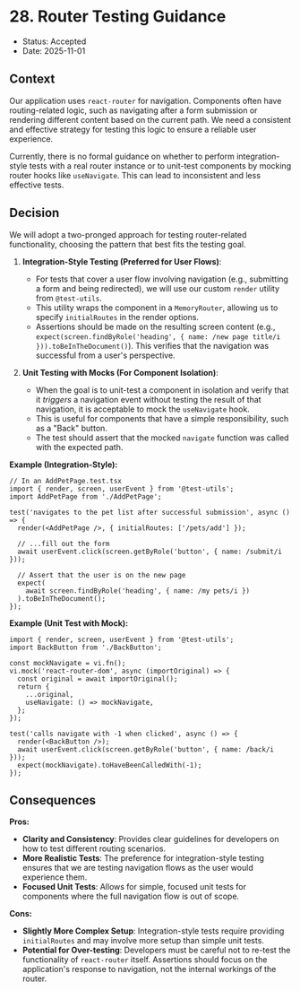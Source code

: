 # 28. Router Testing Guidance

- Status: Accepted
- Date: 2025-11-01

## Context

Our application uses `react-router` for navigation. Components often have routing-related logic, such as navigating after a form submission or rendering different content based on the current path. We need a consistent and effective strategy for testing this logic to ensure a reliable user experience.

Currently, there is no formal guidance on whether to perform integration-style tests with a real router instance or to unit-test components by mocking router hooks like `useNavigate`. This can lead to inconsistent and less effective tests.

## Decision

We will adopt a two-pronged approach for testing router-related functionality, choosing the pattern that best fits the testing goal.

1.  **Integration-Style Testing (Preferred for User Flows)**:
    - For tests that cover a user flow involving navigation (e.g., submitting a form and being redirected), we will use our custom `render` utility from `@test-utils`.
    - This utility wraps the component in a `MemoryRouter`, allowing us to specify `initialRoutes` in the render options.
    - Assertions should be made on the resulting screen content (e.g., `expect(screen.findByRole('heading', { name: /new page title/i })).toBeInTheDocument()`). This verifies that the navigation was successful from a user's perspective.

2.  **Unit Testing with Mocks (For Component Isolation)**:
    - When the goal is to unit-test a component in isolation and verify that it _triggers_ a navigation event without testing the result of that navigation, it is acceptable to mock the `useNavigate` hook.
    - This is useful for components that have a simple responsibility, such as a "Back" button.
    - The test should assert that the mocked `navigate` function was called with the expected path.

**Example (Integration-Style):**

```tsx
// In an AddPetPage.test.tsx
import { render, screen, userEvent } from '@test-utils';
import AddPetPage from './AddPetPage';

test('navigates to the pet list after successful submission', async () => {
  render(<AddPetPage />, { initialRoutes: ['/pets/add'] });

  // ...fill out the form
  await userEvent.click(screen.getByRole('button', { name: /submit/i }));

  // Assert that the user is on the new page
  expect(
    await screen.findByRole('heading', { name: /my pets/i })
  ).toBeInTheDocument();
});
```

**Example (Unit Test with Mock):**

```tsx
import { render, screen, userEvent } from '@test-utils';
import BackButton from './BackButton';

const mockNavigate = vi.fn();
vi.mock('react-router-dom', async (importOriginal) => {
  const original = await importOriginal();
  return {
    ...original,
    useNavigate: () => mockNavigate,
  };
});

test('calls navigate with -1 when clicked', async () => {
  render(<BackButton />);
  await userEvent.click(screen.getByRole('button', { name: /back/i }));
  expect(mockNavigate).toHaveBeenCalledWith(-1);
});
```

## Consequences

**Pros:**

- **Clarity and Consistency**: Provides clear guidelines for developers on how to test different routing scenarios.
- **More Realistic Tests**: The preference for integration-style testing ensures that we are testing navigation flows as the user would experience them.
- **Focused Unit Tests**: Allows for simple, focused unit tests for components where the full navigation flow is out of scope.

**Cons:**

- **Slightly More Complex Setup**: Integration-style tests require providing `initialRoutes` and may involve more setup than simple unit tests.
- **Potential for Over-testing**: Developers must be careful not to re-test the functionality of `react-router` itself. Assertions should focus on the application's response to navigation, not the internal workings of the router.
